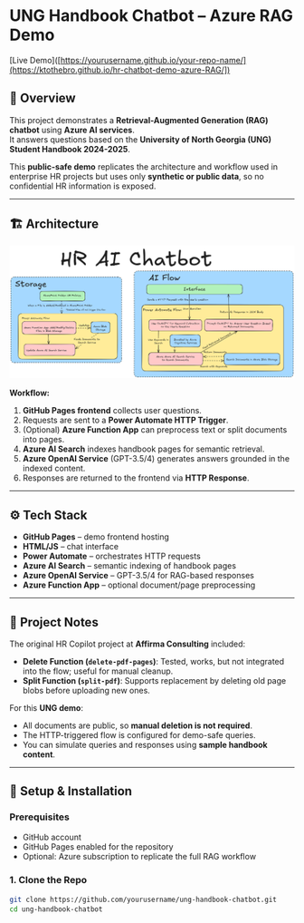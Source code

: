 # UNG Handbook Chatbot – Azure RAG Demo
[Live Demo]([https://yourusername.github.io/your-repo-name/](https://ktothebro.github.io/hr-chatbot-demo-azure-RAG/])
## 📌 Overview
This project demonstrates a **Retrieval-Augmented Generation (RAG) chatbot** using **Azure AI services**.  
It answers questions based on the **University of North Georgia (UNG) Student Handbook 2024-2025**.

This **public-safe demo** replicates the architecture and workflow used in enterprise HR projects but uses only **synthetic or public data**, so no confidential HR information is exposed.

---

## 🏗 Architecture
![Architecture Diagram](docs/architecture.png)

**Workflow:**
1. **GitHub Pages frontend** collects user questions.
2. Requests are sent to a **Power Automate HTTP Trigger**.
3. (Optional) **Azure Function App** can preprocess text or split documents into pages.
4. **Azure AI Search** indexes handbook pages for semantic retrieval.
5. **Azure OpenAI Service** (GPT-3.5/4) generates answers grounded in the indexed content.
6. Responses are returned to the frontend via **HTTP Response**.

---

## ⚙️ Tech Stack
- **GitHub Pages** – demo frontend hosting  
- **HTML/JS** – chat interface  
- **Power Automate** – orchestrates HTTP requests  
- **Azure AI Search** – semantic indexing of handbook pages  
- **Azure OpenAI Service** – GPT-3.5/4 for RAG-based responses  
- **Azure Function App** – optional document/page preprocessing  

---

## 📄 Project Notes
The original HR Copilot project at **Affirma Consulting** included:

- **Delete Function (`delete-pdf-pages`)**: Tested, works, but not integrated into the flow; useful for manual cleanup.  
- **Split Function (`split-pdf`)**: Supports replacement by deleting old page blobs before uploading new ones.

For this **UNG demo**:

- All documents are public, so **manual deletion is not required**.  
- The HTTP-triggered flow is configured for demo-safe queries.  
- You can simulate queries and responses using **sample handbook content**.

---

## 🚀 Setup & Installation

### Prerequisites
- GitHub account
- GitHub Pages enabled for the repository
- Optional: Azure subscription to replicate the full RAG workflow

### 1. Clone the Repo
```bash
git clone https://github.com/yourusername/ung-handbook-chatbot.git
cd ung-handbook-chatbot
